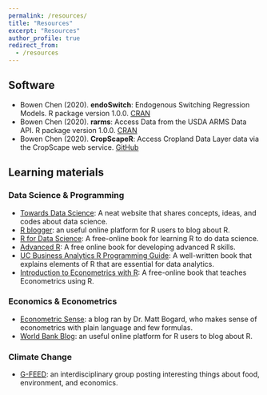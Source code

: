 ```yaml
---
permalink: /resources/
title: "Resources"
excerpt: "Resources"
author_profile: true
redirect_from: 
  - /resources
---
```


## Software

 - Bowen Chen (2020). **endoSwitch**: Endogenous Switching Regression Models. R package version 1.0.0. [CRAN](https://CRAN.R-project.org/package=endoSwitch)
 - Bowen Chen (2020). **rarms**: Access Data from the USDA ARMS Data API. R package version 1.0.0. [CRAN]( https://CRAN.R-project.org/package=rarms)
 - Bowen Chen (2020). **CropScapeR**: Access Cropland Data Layer data via the CropScape web service. [GitHub](https://github.com/cbw1243/CropScapeR)

## Learning materials

### Data Science & Programming
 - [Towards Data Science](https://towardsdatascience.com/): A neat website that shares concepts, ideas, and codes about data science.
 - [R blogger](https://www.r-bloggers.com/): an useful online platform for R users to blog about R.
 - [R for Data Science](https://r4ds.had.co.nz/): A free-online book for learning R to do data science. 
 - [Advanced R](https://adv-r.hadley.nz/): A free online book for developing advanced R skills. 
 - [UC Business Analytics R Programming Guide](http://uc-r.github.io/): A well-written book that explains elements of R that are essential for data analytics. 
 - [Introduction to Econometrics with R](https://www.econometrics-with-r.org/index.html): A free-online book that teaches Econometrics using R.

### Economics & Econometrics 
 - [Econometric Sense](http://econometricsense.blogspot.com/): a blog ran by Dr. Matt Bogard, who makes sense of econometrics with plain language and few formulas.
 - [World Bank Blog](https://blogs.worldbank.org/): an useful online platform for R users to blog about R.

### Climate Change
 - [G-FEED](http://www.g-feed.com/): an interdisciplinary group posting interesting things about food, environment, and economics. 

